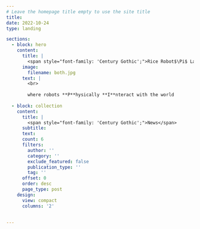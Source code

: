 ```yaml
---
# Leave the homepage title empty to use the site title
title: 
date: 2022-10-24
type: landing

sections:
  - block: hero
    content:
      title: |
        <span style="font-family: 'Century Gothic';">Rice Robot$\Pi$ Lab</span>
      image:
        filename: both.jpg
      text: |
        <br>
        
        where robots **P**hysically **I**nteract with the world
  
  - block: collection
    content:
      title: |
        <span style="font-family: 'Century Gothic';">News</span>
      subtitle:
      text:
      count: 6
      filters:
        author: ''
        category: ''
        exclude_featured: false
        publication_type: ''
        tag: ''
      offset: 0
      order: desc
      page_type: post
    design:
      view: compact
      columns: '2'
  
  
---
```

